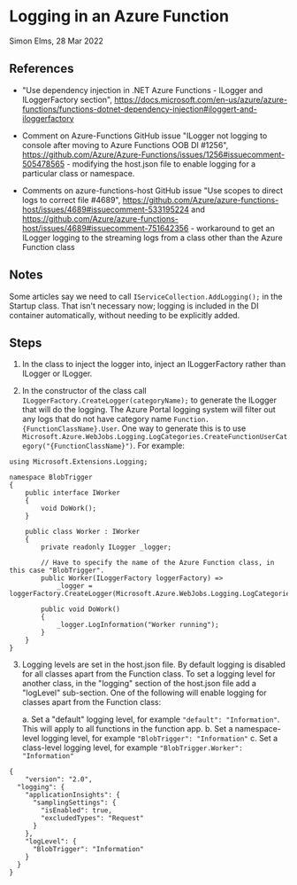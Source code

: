 Logging in an Azure Function
============================
Simon Elms, 28 Mar 2022

References
----------
* "Use dependency injection in .NET Azure Functions - ILogger<T> and ILoggerFactory section", https://docs.microsoft.com/en-us/azure/azure-functions/functions-dotnet-dependency-injection#iloggert-and-iloggerfactory

* Comment on Azure-Functions GitHub issue "ILogger not logging to console after moving to Azure Functions OOB DI #1256", https://github.com/Azure/Azure-Functions/issues/1256#issuecomment-505478565 - modifying the host.json file to enable logging for a particular class or namespace.

* Comments on azure-functions-host GitHub issue "Use scopes to direct logs to correct file #4689", https://github.com/Azure/azure-functions-host/issues/4689#issuecomment-533195224 and https://github.com/Azure/azure-functions-host/issues/4689#issuecomment-751642356 - workaround to get an ILogger logging to the streaming logs from a class other than the Azure Function class 

Notes
-----
Some articles say we need to call `IServiceCollection.AddLogging();` in the Startup class.  That isn't necessary now; logging is included in the DI container automatically, without needing to be explicitly added.

Steps
-----
1. In the class to inject the logger into, inject an ILoggerFactory rather than ILogger or ILogger<T>.

2. In the constructor of the class call `ILoggerFactory.CreateLogger(categoryName);` to generate the ILogger that will do the logging.  The Azure Portal logging system will filter out any logs that do not have category name `Function.{FunctionClassName}.User`.  One way to generate this is to use `Microsoft.Azure.WebJobs.Logging.LogCategories.CreateFunctionUserCategory("{FunctionClassName}")`.  For example:

```
using Microsoft.Extensions.Logging;

namespace BlobTrigger
{
    public interface IWorker
    {
        void DoWork();
    }

    public class Worker : IWorker
    {
        private readonly ILogger _logger;

        // Have to specify the name of the Azure Function class, in this case "BlobTrigger".
        public Worker(ILoggerFactory loggerFactory) =>
            _logger = loggerFactory.CreateLogger(Microsoft.Azure.WebJobs.Logging.LogCategories.CreateFunctionUserCategory("BlobTrigger")); 
            
        public void DoWork()
        {
            _logger.LogInformation("Worker running");
        }
    }
}
```

3. Logging levels are set in the host.json file.  By default logging is disabled for all classes apart from the Function class.  To set a logging level for another class, in the "logging" section of the host.json file add a "logLevel" sub-section.  One of the following will enable logging for classes apart from the Function class:

    a. Set a "default" logging level, for example `"default": "Information"`.  This will apply to all functions in the function app.
    b. Set a namespace-level logging level, for example `"BlobTrigger": "Information"`
    c. Set a class-level logging level, for example `"BlobTrigger.Worker": "Information"`

```
{
    "version": "2.0",
  "logging": {
    "applicationInsights": {
      "samplingSettings": {
        "isEnabled": true,
        "excludedTypes": "Request"
      }
    },
    "logLevel": {
      "BlobTrigger": "Information"
    }
  }
}
```
